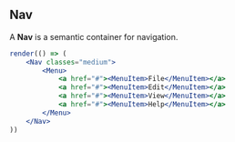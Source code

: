 ## Nav

A **Nav** is a semantic container for navigation.

```jsx
render(() => (
	<Nav classes="medium">
		<Menu>
			<a href="#"><MenuItem>File</MenuItem></a>
			<a href="#"><MenuItem>Edit</MenuItem></a>
			<a href="#"><MenuItem>View</MenuItem></a>
			<a href="#"><MenuItem>Help</MenuItem></a>
		</Menu>
	</Nav>
))
```
